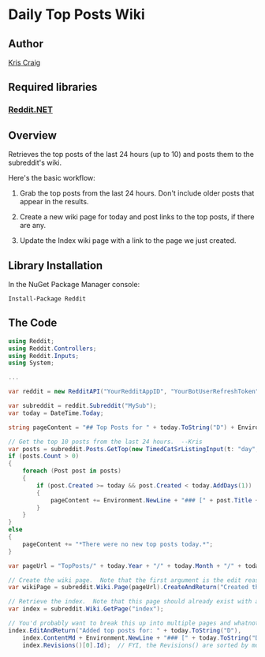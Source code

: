 # Daily Top Posts Wiki

## Author

[Kris Craig](../../../docs/contributors/Kris%20Craig.md)

## Required libraries

### [Reddit.NET](https://github.com/sirkris/Reddit.NET)

## Overview

Retrieves the top posts of the last 24 hours (up to 10) and posts them to the subreddit's wiki.

Here's the basic workflow:

1. Grab the top posts from the last 24 hours.  Don't include older posts that appear in the results.

2. Create a new wiki page for today and post links to the top posts, if there are any.

3. Update the Index wiki page with a link to the page we just created.

## Library Installation

In the NuGet Package Manager console:

    Install-Package Reddit

## The Code

```c#
using Reddit;
using Reddit.Controllers;
using Reddit.Inputs;
using System;

...

var reddit = new RedditAPI("YourRedditAppID", "YourBotUserRefreshToken");

var subreddit = reddit.Subreddit("MySub");
var today = DateTime.Today;

string pageContent = "## Top Posts for " + today.ToString("D") + Environment.NewLine;

// Get the top 10 posts from the last 24 hours.  --Kris
var posts = subreddit.Posts.GetTop(new TimedCatSrListingInput(t: "day", limit: 10));
if (posts.Count > 0)
{
	foreach (Post post in posts)
	{
		if (post.Created >= today && post.Created < today.AddDays(1))
		{
			pageContent += Environment.NewLine + "### [" + post.Title + "](" + post.Permalink + ")" + Environment.NewLine;
		}
	}
}
else
{
	pageContent += "*There were no new top posts today.*";
}

var pageUrl = "TopPosts/" + today.Year + "/" + today.Month + "/" + today.Day;

// Create the wiki page.  Note that the first argument is the edit reason for the history and is required by the API.  --Kris
var wikiPage = subreddit.Wiki.Page(pageUrl).CreateAndReturn("Created the page.", pageContent);

// Retrieve the index.  Note that this page should already exist with a single revision even on a brand new subreddit.  --Kris
var index = subreddit.Wiki.GetPage("index");

// You'd probably want to break this up into multiple pages and whatnot, but you get the idea.  --Kris
index.EditAndReturn("Added top posts for: " + today.ToString("D"), 
	index.ContentMd + Environment.NewLine + "### [" + today.ToString("D") + "](" + pageUrl + ")" + Environment.NewLine, 
	index.Revisions()[0].Id);  // FYI, the Revisions() are sorted by most-recent first.  --Kris
```

